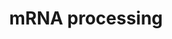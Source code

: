 ---
annotations:
- id: PW:0000100
  parent: regulatory pathway
  type: Pathway Ontology
  value: transcription pathway
- id: PW:0001073
  parent: regulatory pathway
  type: Pathway Ontology
  value: spliceosome pathway
authors:
- Nsalomonis
- MaintBot
- AlexanderPico
- MartijnVanIersel
- Khanspers
- Ddigles
- Zari
- Mkutmon
- Andrewlmason
- Fehrhart
- Eweitz
citedin:
- link: PMC8421385
- link: PMC7410313
- link: PMC7339012
- link: PMC5016863
- link: PMC7152183
- link: PMC3570375
- link: PMC2896198
description: 'This process describes the conversion of precursor messenger RNA into
  mature messenger RNA (mRNA).  The pre-mRNA molecule undergoes three main modifications.
  These modifications are 5'' capping, 3'' polyadenylation, and RNA splicing, which
  occur in the cell nucleus before the RNA is translated.  5'' Capping: Capping of
  the pre-mRNA involves the addition of 7-methylguanosine (m7G) to the 5'' end. The
  cap protects the 5'' end of the primary RNA transcript from attack by ribonucleases
  that have specificity to the 3''5'' phosphodiester bonds.  3'' Processing: The pre-mRNA
  processing at the 3'' end of the RNA molecule involves cleavage of its 3'' end and
  then the addition of about 200 adenine residues to form a poly(A) tail. As the poly(A)
  tails is synthesised, it binds multiple copies of poly(A) binding protein, which
  protects the 3''end from ribonuclease digestion.  Splicing: RNA splicing is the
  process by which introns, regions of RNA that do not code for protein, are removed
  from the pre-mRNA and the remaining exons connected to re-form a single continuous
  molecule.   Description adapted from Wikipedia: http://en.wikipedia.org/wiki/Post-transcriptional_modification  Pathway
  adapted from http://www.reactome.org.  Proteins on this pathway have targeted assays
  available via the [https://assays.cancer.gov/available_assays?wp_id=WP411 CPTAC
  Assay Portal].'
last-edited: 2022-05-18
organisms:
- Homo sapiens
redirect_from:
- /index.php/Pathway:WP411
- /instance/WP411
- /instance/WP411_rr122796
revision: r122796
schema-jsonld:
- '@context': https://schema.org/
  '@id': https://wikipathways.github.io/pathways/WP411.html
  '@type': Dataset
  creator:
    '@type': Organization
    name: WikiPathways
  description: 'This process describes the conversion of precursor messenger RNA into
    mature messenger RNA (mRNA).  The pre-mRNA molecule undergoes three main modifications.
    These modifications are 5'' capping, 3'' polyadenylation, and RNA splicing, which
    occur in the cell nucleus before the RNA is translated.  5'' Capping: Capping
    of the pre-mRNA involves the addition of 7-methylguanosine (m7G) to the 5'' end.
    The cap protects the 5'' end of the primary RNA transcript from attack by ribonucleases
    that have specificity to the 3''5'' phosphodiester bonds.  3'' Processing: The
    pre-mRNA processing at the 3'' end of the RNA molecule involves cleavage of its
    3'' end and then the addition of about 200 adenine residues to form a poly(A)
    tail. As the poly(A) tails is synthesised, it binds multiple copies of poly(A)
    binding protein, which protects the 3''end from ribonuclease digestion.  Splicing:
    RNA splicing is the process by which introns, regions of RNA that do not code
    for protein, are removed from the pre-mRNA and the remaining exons connected to
    re-form a single continuous molecule.   Description adapted from Wikipedia: http://en.wikipedia.org/wiki/Post-transcriptional_modification  Pathway
    adapted from http://www.reactome.org.  Proteins on this pathway have targeted
    assays available via the [https://assays.cancer.gov/available_assays?wp_id=WP411
    CPTAC Assay Portal].'
  keywords:
  - ATP
  - BRUNOL4
  - C20orf14
  - CD2BP2
  - CDC40
  - CLK1
  - CLK2
  - CLK3
  - CLK4
  - CPSF1
  - CPSF2
  - CPSF3
  - CPSF4
  - CSTF1
  - CSTF2
  - CSTF2T
  - CSTF3
  - CUGBP1
  - CUGBP2
  - DDX1
  - DDX20
  - DHX15
  - DHX16
  - DHX38
  - DHX8
  - DHX9
  - DICER1
  - DNAJC8
  - FNBP3
  - FUS
  - FUSIP1
  - GMP
  - HEAB
  - HNRPA1
  - HNRPA2B1
  - HNRPA3P1
  - HNRPAB
  - HNRPC
  - HNRPD
  - HNRPH1
  - HNRPH2
  - HNRPK
  - HNRPL
  - HNRPM
  - HNRPR
  - HNRPU
  - HRMT1L1
  - HRMT1L2
  - LSM2
  - LSM7
  - METTL3
  - NCBP1
  - NCBP2
  - NONO
  - NSEP1
  - NUDT21
  - NXF1
  - PABPN1
  - PAPOLA
  - PCBP2
  - PHF5A
  - POLR2A
  - PPM1G
  - PRPF18
  - PRPF3
  - PRPF4
  - PRPF4B
  - PRPF8
  - PSKH1
  - PTBP1
  - PTBP2
  - RBM17
  - RBM5
  - RBMX
  - RNGTT
  - RNMT
  - RNPC2
  - RNPS1
  - RNU2
  - SF3A1
  - SF3A2
  - SF3A3
  - SF3B1
  - SF3B2
  - SF3B3
  - SF3B4
  - SF3B5
  - SF4
  - SFPQ
  - SFRS1
  - SFRS10
  - SFRS12
  - SFRS14
  - SFRS16
  - SFRS2
  - SFRS3
  - SFRS4
  - SFRS5
  - SFRS6
  - SFRS7
  - SFRS8
  - SFRS9
  - SMC1L1
  - SNRP70
  - SNRPA
  - SNRPA1
  - SNRPB
  - SNRPB2
  - SNRPD1
  - SNRPD2
  - SNRPD3
  - SNRPE
  - SNRPF
  - SNRPG
  - SNRPN
  - SPOP
  - SRP54
  - SRPK1
  - SRPK2
  - SRRM1
  - SSFA1
  - SUPT5H
  - TMP21
  - TXNL4A
  - U2AF1
  - U2AF2
  - U5-116KD
  - WDR57
  - XRN2
  license: CC0
  name: mRNA processing
seo: CreativeWork
title: mRNA processing
wpid: WP411
---